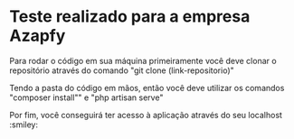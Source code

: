 <h1>Teste realizado para a empresa Azapfy</h1>
<p>Para rodar o código em sua máquina primeiramente você deve clonar o repositório através do comando "git clone (link-repositorio)"</p>
<p>Tendo a pasta do código em mãos, então você deve utilizar os comandos "composer install"" e "php artisan serve"</p>
<p>Por fim, você conseguirá ter acesso à aplicação através do seu localhost :smiley: </p>
